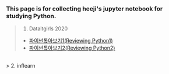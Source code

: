 ### This page is for collecting heeji's jupyter notebook for studying Python.

> 1. Dataitgirls 2020
>  - [파이썬톺아보기1(Reviewing Python1)]()
>  - [파이썬톺아보기2(Reviewing Python2)]()
<br />
> 2. inflearn
